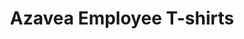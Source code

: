 ---
layout: project
page_class: p-project
title: "Azavea Employee T-shirts"
featured-image: "azavea-employee-gifts/2018-tshirt/azavea-tshirt-2018.png"
featured-alt: "T-shirt designed for Azavea"
featured-bg: "#bed3da"
featured-style: box
image-folder: "azavea-employee-gifts"
excerpt: "Branded graphic design"
---